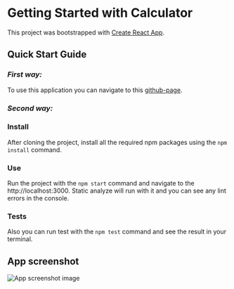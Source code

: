 # Getting Started with Calculator

This project was bootstrapped with [Create React App](https://github.com/facebook/create-react-app).

## Quick Start Guide

### _First way:_

To use this application you can navigate to this [github-page](https://oustinger.github.io/calculator/).

### _Second way:_

### Install

After cloning the project, install all the required npm packages using the `npm install` command.

### Use

Run the project with the `npm start` command and navigate to the http://localhost:3000.
Static analyze will run with it and you can see any lint errors in the console.

### Tests

Also you can run test with the `npm test` command and see the result in your terminal.

## App screenshot

![App screenshot image](https://i.imgur.com/qJHkom0.png)
